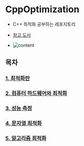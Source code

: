 # CppOptimization
- C++ 최적화 공부하는 레포지토리

- [참고 도서](https://books.google.co.kr/books/about/Optimized_C++.html?id=V1kPDAAAQBAJ&source=kp_cover&redir_esc=y)
- ![content](https://user-images.githubusercontent.com/21440957/76327541-7cff3680-632d-11ea-8cfe-64493f24a3a9.jpg)

## 목차
### [1. 최적화란](chapter/ch01.md)

### [2. 컴퓨터 하드웨어와 최적화](chapter/ch02.md)

### [3. 성능 측정](chapter/ch03.md)

### [4. 문자열 최적화](chapter/ch04.md)

### [5. 알고리즘 최적화](chapter/ch05.md)